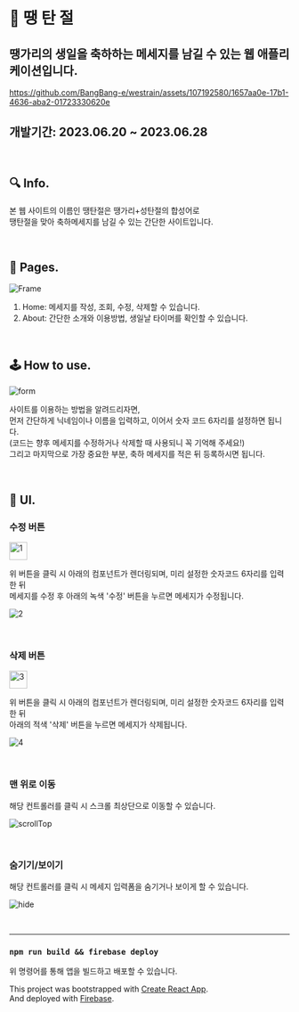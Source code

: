 # 🎉 땡 탄 절
## 땡가리의 생일을 축하하는 메세지를 남길 수 있는 웹 애플리케이션입니다.

https://github.com/BangBang-e/westrain/assets/107192580/1657aa0e-17b1-4636-aba2-01723330620e

## 개발기간: 2023.06.20 ~ 2023.06.28
<br/>

## 🔍 Info.

본 웹 사이트의 이름인 땡탄절은 땡가리+성탄절의 합성어로\
땡탄절을 맞아 축하메세지를 남길 수 있는 간단한 사이트입니다.

<br/>

## 📄 Pages.

![Frame](https://github.com/BangBang-e/westrain/assets/107192580/2cc0dea4-2e47-4fc8-9284-0eadb75b218d)

1. Home: 메세지를 작성, 조회, 수정, 삭제할 수 있습니다. 
2. About: 간단한 소개와 이용방법, 생일날 타이머를 확인할 수 있습니다.

<br/>

## 🕹️ How to use.

![form](https://github.com/BangBang-e/westrain/assets/107192580/c33bbe27-242c-449d-a489-7cb0b35127de)

사이트를 이용하는 방법을 알려드리자면,\
먼저 간단하게 닉네임이나 이름을 입력하고, 이어서 숫자 코드 6자리를 설정하면 됩니다.\
(코드는 향후 메세지를 수정하거나 삭제할 때 사용되니 꼭 기억해 주세요!)\
그리고 마지막으로 가장 중요한 부분, 축하 메세지를 적은 뒤 등록하시면 됩니다.

<br/>

## 🚀 UI.

### 수정 버튼

<img width="32" alt="1" src="https://github.com/BangBang-e/westrain/assets/107192580/f82e468b-91df-4aad-8fb0-b252086f2ac9">

위 버튼을 클릭 시 아래의 컴포넌트가 렌더링되며, 미리 설정한 숫자코드 6자리를 입력 한 뒤\
메세지를 수정 후 아래의 녹색 '수정' 버튼을 누르면 메세지가 수정됩니다.

![2](https://github.com/BangBang-e/westrain/assets/107192580/ab0ad4a2-c751-4292-87d1-5b689fccc534)

<br/>

### 삭제 버튼

<img width="32" alt="3" src="https://github.com/BangBang-e/westrain/assets/107192580/0436245f-3a6a-4ad9-87c8-7234b9b5196f">

위 버튼을 클릭 시 아래의 컴포넌트가 렌더링되며, 미리 설정한 숫자코드 6자리를 입력 한 뒤\
아래의 적색 '삭제' 버튼을 누르면 메세지가 삭제됩니다.

![4](https://github.com/BangBang-e/westrain/assets/107192580/ba925129-f440-4f57-9223-3ac8258b097a)

<br/>

### 맨 위로 이동
해당 컨트롤러를 클릭 시 스크롤 최상단으로 이동할 수 있습니다.

![scrollTop](https://github.com/BangBang-e/westrain/assets/107192580/c39a17fe-4cf8-4da4-bbbd-515cc1e5f041)

<br/>

### 숨기기/보이기
해당 컨트롤러를 클릭 시 메세지 입력폼을 숨기거나 보이게 할 수 있습니다.

![hide](https://github.com/BangBang-e/westrain/assets/107192580/255f418f-4958-4229-8efe-8de3b824d3ea)

<br/>

------

### `npm run build && firebase deploy`

위 명령어를 통해 앱을 빌드하고 배포할 수 있습니다.

This project was bootstrapped with [Create React App](https://github.com/facebook/create-react-app).\
And deployed with [Firebase](https://firebase.google.com/).

